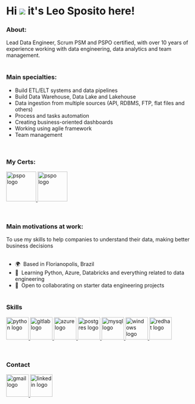 Hi ![](https://user-images.githubusercontent.com/18350557/176309783-0785949b-9127-417c-8b55-ab5a4333674e.gif) it's Leo Sposito here!
================================================================================================================================

### About:
Lead Data Engineer, Scrum PSM and PSPO certified, with over 10 years of experience working with data engineering, data analytics and team management.<br><br>

### Main specialties:
  - Build ETL/ELT systems and data pipelines
  - Build Data Warehouse, Data Lake and Lakehouse
  - Data ingestion from multiple sources (API, RDBMS, FTP, flat files and others)
  - Process and tasks automation
  - Creating business-oriented dashboards
  - Working using agile framework
  - Team management
<br>

### My Certs:
<p align="left">
    <a href="https://www.credly.com/badges/296234a3-35d4-448e-b90e-533fd8db436b" rel="noreferrer" target="_blank">
      <img src="https://images.credly.com/size/680x680/images/a2790314-008a-4c3d-9553-f5e84eb359ba/image.png" height="80" alt="pspo logo"  />
    </a>
    <a href="https://www.credly.com/earner/earned/badge/25bd057d-e8e5-4d4e-94c6-f9c361f792b2" rel="noreferrer" target="_blank">
      <img src="https://images.credly.com/size/680x680/images/591762c5-fae7-49c6-b326-e1756979928d/image.png" height="80" alt="pspo logo"  />
    </a>
</p><br>

### Main motivations at work: 
To use my skills to help companies to understand their data, making better business decisions<br><br>


*   🌍  Based in Florianopolis, Brazil
*   🧠  Learning Python, Azure, Databricks and everything related to data engineering
*   🤝  Open to collaborating on starter data engineering projects<br><br>


### Skills


<p align="left">
    <a href="https://www.python.org/" rel="noreferrer" target="_blank">
      <img src="https://skillicons.dev/icons?i=py" height="60" alt="python logo"  />
    </a>
    <a href="https://www.gitlab.com/" rel="noreferrer" target="_blank">
      <img src="https://skillicons.dev/icons?i=gitlab" height="60" alt="gitlab logo"  />
    </a>
    <a href="https://www.azure.microsoft.com/" rel="noreferrer" target="_blank">
      <img src="https://skillicons.dev/icons?i=azure" height="60" alt="azure logo"  />
    </a>
    <a href="https://www.postgresql.org/" rel="noreferrer" target="_blank">
      <img src="https://skillicons.dev/icons?i=postgres" height="60" alt="postgres logo"  />
    </a>
    <a href="https://www.mysql.com/" rel="noreferrer" target="_blank">
      <img src="https://skillicons.dev/icons?i=mysql" height="60" alt="mysql logo"  />
    </a>
    <a href="https://www.microsoft.com/windows-server" rel="noreferrer" target="_blank">
      <img src="https://skillicons.dev/icons?i=windows" height="60" alt="windows logo"  />
    </a>
    <a href="https://www.redhat.com/" rel="noreferrer" target="_blank">
      <img src="https://skillicons.dev/icons?i=redhat" height="60" alt="redhat logo"  />
    </a>
</p>
<br>

### Contact


<div align="left">
  <a href="mailto:oliveiraleosilva87@gmail.com" rel="noreferrer" target="_blank">
      <img src="https://skillicons.dev/icons?i=gmail" height="60" alt="gmail logo"  />
  </a>
  <a href="https://www.linkedin.com/in/oliveiraleosilva87/" rel="noreferrer" target="_blank">
      <img src="https://skillicons.dev/icons?i=linkedin" height="60" alt="linkedin logo"  />
  </a>
</div>
                    
